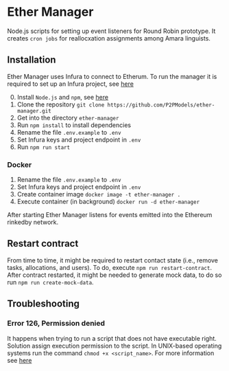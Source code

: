 # Ether Manager

Node.js scripts for setting up event listeners for Round Robin prototype. It 
creates `cron jobs` for reallocxation assignments among Amara linguists.

## Installation 

Ether Manager uses Infura to connect to Etherum. To run the manager it is 
required to set up an Infura project, see [here](https://blog.infura.io/getting-started-with-infura-28e41844cc89/) 

0. Install `Node.js` and `npm`, see [here](https://docs.npmjs.com/downloading-and-installing-node-js-and-npm)
1. Clone the repository `git clone https://github.com/P2PModels/ether-manager.git`
2. Get into the directory `ether-manager`
3. Run `npm install` to install dependencies
4. Rename the file `.env.example` to `.env`
5. Set Infura keys and project endpoint in `.env`
6. Run `npm run start`

### Docker

1. Rename the file `.env.example` to `.env`
2. Set Infura keys and project endpoint in `.env`
4. Create container image `docker image -t ether-manager .`
5. Execute container (in background) `docker run -d ether-manager`

After starting Ether Manager listens for events emitted into the Ethereum 
rinkedby network.

## Restart contract

From time to time, it might be required to restart contact state (i.e., remove 
tasks, allocations, and users). To do, execute `npm run restart-contract`. After
contract restarted, it might be needed to generate mock data, to do so run 
`npm run create-mock-data`.

## Troubleshooting

### Error 126, Permission denied

It happens when trying to run a script that does not have executable right. 
Solution assign execution permission to the script. In UNIX-based operating systems
run the command `chmod +x <script_name>`. For more information see [here](https://superuser.com/questions/1428849/npm-start-is-throwing-error-with-exit-code-126)